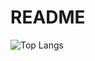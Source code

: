 # README

![Top Langs](https://github-readme-stats.vercel.app/api/top-langs/?username=tzutzuliu&show_icons=true&theme=onedark)